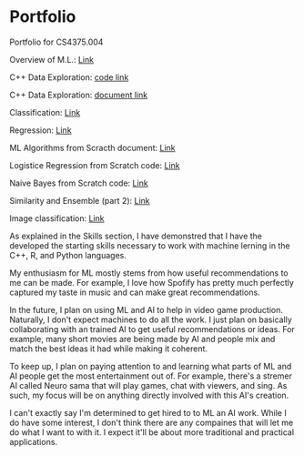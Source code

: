 # Portfolio
Portfolio for CS4375.004

Overview of M.L.: [Link](Overview_of_ML.pdf)

C++ Data Exploration: [code link](DataExploration.cpp)

C++ Data Exploration: [document link](C++%20Data%20Exploration.pdf)

Classification: [Link](Classification.pdf)

Regression: [Link](Regression.pdf)

ML Algorithms from Scracth document: [Link](ML%20Algorithms%20from%20Scratch.pdf)

Logistice Regression from Scratch code: [Link](LogisticRegressionScratch.cpp)

Naive Bayes from Scratch code: [Link](NaiveBayesScratch.cpp)

Similarity and Ensemble (part 2): [Link](SimiliarityAndEnsemble-part2-.pdf)

Image classification: [Link](Image%20Classification.pdf)

As explained in the Skills section, I have demonstred that I have the developed the starting skills necessary to work with machine lerning in the C++, R, and Python languages.

My enthusiasm for ML mostly stems from how useful recommendations to me can be made. For example, I love how Spofify has pretty much perfectly captured my taste in music and can make great recommendations.

In the future, I plan on using ML and AI to help in video game production. Naturally, I don't expect machines to do all the work. I just plan on basically collaborating with an trained AI to get useful recommendations or ideas. For example, many short movies are being made by AI and people mix and match the best ideas it had while making it coherent.

To keep up, I plan on paying attention to and learning what parts of ML and AI people get the most entertainment out of. For example, there's a stremer AI called Neuro sama that will play games, chat with viewers, and sing. As such, my focus will be on anything directly involved with this AI's creation.

I can't exactly say I'm determined to get hired to to ML an AI work. While I do have some interest, I don't think there are any compaines that will let me do what I want to with it. I expect it'll be about more traditional and practical applications.